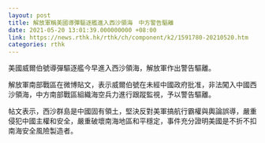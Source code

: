 ```yaml
---
layout: post
title: 解放軍稱美國導彈驅逐艦進入西沙領海　中方警告驅離
date: 2021-05-20 13:01:39.000000000 +08:00
link: https://news.rthk.hk/rthk/ch/component/k2/1591780-20210520.htm
categories: rthk
---
```


美國威爾伯號導彈驅逐艦今早進入西沙領海，解放軍作出警告驅離。

解放軍南部戰區在微博貼文，表示威爾伯號在未經中國政府批准，非法闖入中國西沙領海，中方南部戰區組織海空兵力進行跟蹤監視，予以警告驅離。

帖文表示，西沙群島是中國固有領土，堅決反對美軍搞航行霸權與輿論誤導，嚴重侵犯中國主權和安全，嚴重破壞南海地區和平穩定，事件充分證明美國是不折不扣南海安全風險製造者。
